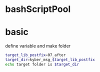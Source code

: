 # bashScriptPool

# basic

define variable and make folder

```bash
target_lib_postfix=07_after
target_dir=kyber_msg_$target_lib_postfix
echo target folder is $target_dir
```

